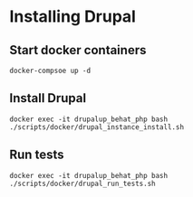 # Installing Drupal


## Start docker containers

```
docker-compsoe up -d
```

## Install Drupal
```
docker exec -it drupalup_behat_php bash ./scripts/docker/drupal_instance_install.sh
```

## Run tests
```
docker exec -it drupalup_behat_php bash ./scripts/docker/drupal_run_tests.sh
```
